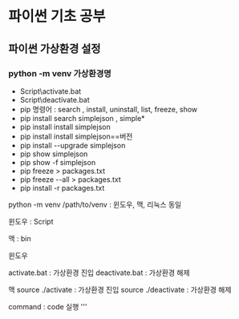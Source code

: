 파이썬 기초 공부
===

## 파이썬 가상환경 설정

### python -m venv 가상환경명

* Script\activate.bat  
* Script\deactivate.bat  
* pip 명령어 : search , install, uninstall, list, freeze, show
* pip install search simplejson , simple*
* pip install install simplejson
* pip install install simplejson==버전
* pip install --upgrade simplejson
* pip show simplejson
* pip show -f simplejson
* pip freeze > packages.txt
* pip freeze --all > packages.txt
* pip install -r packages.txt


python -m venv /path/to/venv : 윈도우, 맥, 리눅스 동일

윈도우 : Script

맥 : bin

윈도우 

activate.bat : 가상환경 진입
deactivate.bat : 가상환경 해제

맥
source ./activate : 가상환경 진입
source ./deactivate : 가상환경 해제

command : code 실행
'''
